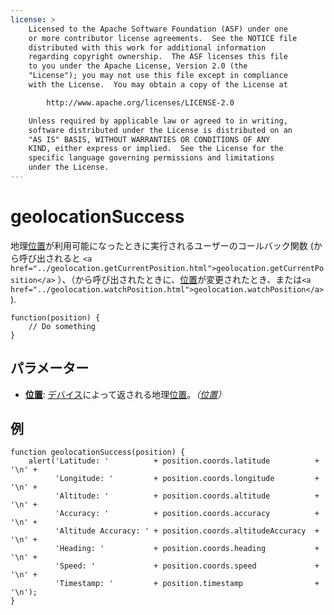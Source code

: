 ```yaml
---
license: >
    Licensed to the Apache Software Foundation (ASF) under one
    or more contributor license agreements.  See the NOTICE file
    distributed with this work for additional information
    regarding copyright ownership.  The ASF licenses this file
    to you under the Apache License, Version 2.0 (the
    "License"); you may not use this file except in compliance
    with the License.  You may obtain a copy of the License at

        http://www.apache.org/licenses/LICENSE-2.0

    Unless required by applicable law or agreed to in writing,
    software distributed under the License is distributed on an
    "AS IS" BASIS, WITHOUT WARRANTIES OR CONDITIONS OF ANY
    KIND, either express or implied.  See the License for the
    specific language governing permissions and limitations
    under the License.
---
```


# geolocationSuccess

地理<a href="../Position/position.html">位置</a>が利用可能になったときに実行されるユーザーのコールバック関数 (から呼び出されると `<a href="../geolocation.getCurrentPosition.html">geolocation.getCurrentPosition</a>` ）、（から呼び出されたときに、<a href="../Position/position.html">位置</a>が変更されたとき、または`<a href="../geolocation.watchPosition.html">geolocation.watchPosition</a>`).

    function(position) {
        // Do something
    }
    

## パラメーター

*   **<a href="../Position/position.html">位置</a>**: <a href="../../device/device.html">デバイス</a>によって返される地理<a href="../Position/position.html">位置</a>。*（<a href="../Position/position.html">位置</a>）*

## 例

    function geolocationSuccess(position) {
        alert('Latitude: '          + position.coords.latitude          + '\n' +
              'Longitude: '         + position.coords.longitude         + '\n' +
              'Altitude: '          + position.coords.altitude          + '\n' +
              'Accuracy: '          + position.coords.accuracy          + '\n' +
              'Altitude Accuracy: ' + position.coords.altitudeAccuracy  + '\n' +
              'Heading: '           + position.coords.heading           + '\n' +
              'Speed: '             + position.coords.speed             + '\n' +
              'Timestamp: '         + position.timestamp                + '\n');
    }